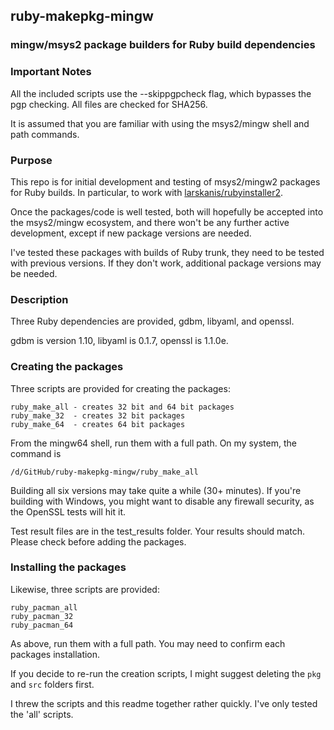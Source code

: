 ## ruby-makepkg-mingw

### mingw/msys2 package builders for Ruby build dependencies

### Important Notes

All the included scripts use the --skippgpcheck flag, which bypasses the pgp checking.  All files are checked for SHA256.

It is assumed that you are familiar with using the msys2/mingw shell and path commands.

### Purpose

This repo is for initial development and testing of msys2/mingw2 packages for Ruby builds. In particular, to work with [larskanis/rubyinstaller2](https://github.com/larskanis/rubyinstaller2).

Once the packages/code is well tested, both will hopefully be accepted into the msys2/mingw ecosystem, and there won't be any further active development, except if new package versions are needed.

I've tested these packages with builds of Ruby trunk, they need to be tested with previous versions.  If they don't work, additional package versions may be needed.

### Description

Three Ruby dependencies are provided, gdbm, libyaml, and openssl.

gdbm is version 1.10, libyaml is 0.1.7, openssl is 1.1.0e.

### Creating the packages

Three scripts are provided for creating the packages:
```
ruby_make_all - creates 32 bit and 64 bit packages
ruby_make_32  - creates 32 bit packages
ruby_make_64  - creates 64 bit packages
```

From the mingw64 shell, run them with a full path.  On my system, the command is 
```
/d/GitHub/ruby-makepkg-mingw/ruby_make_all
```

Building all six versions may take quite a while (30+ minutes).  If you're building with Windows, you might want to disable any firewall security, as the OpenSSL tests will hit it.

Test result files are in the test_results folder.  Your results should match.  Please check before adding the packages.

### Installing the packages

Likewise, three scripts are provided:

```
ruby_pacman_all
ruby_pacman_32
ruby_pacman_64
```

As above, run them with a full path.  You may need to confirm each packages installation.

If you decide to re-run the creation scripts, I might suggest deleting the `pkg` and `src` folders first.

I threw the scripts and this readme together rather quickly.  I've only tested the 'all' scripts.